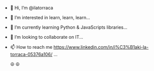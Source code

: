 - 👋 Hi, I’m @ilatorraca
- 👀 I’m interested in learn, learn, learn...
- 🌱 I’m currently learning Python & JavaScripts libraries...
- 💞️ I’m looking to collaborate on IT...
- 📫 How to reach me https://www.linkedin.com/in/i%C3%B1aki-la-torraca-05376a106/ ...

  ☮ ☮

<!---
ilatorraca/ilatorraca is a ✨ special ✨ repository because its `README.md` (this file) appears on your GitHub profile.
You can click the Preview link to take a look at your changes.
--->
